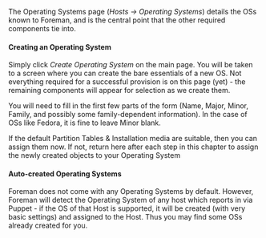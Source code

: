 
The Operating Systems page (*Hosts -> Operating Systems*) details the OSs known to Foreman, and is the central point that the other required components tie into.

#### Creating an Operating System

Simply click *Create Operating System* on the main page. You will be taken to a screen where you can create the bare essentials of a new OS. Not everything required for a successful provision is on this page (yet) - the remaining components will appear for selection as we create them.

You will need to fill in the first few parts of the form (Name, Major, Minor, Family, and possibly some family-dependent information). In the case of OSs like Fedora, it is fine to leave Minor blank.

If the default Partition Tables & Installation media are suitable, then you can assign them now. If not, return here after each step in this chapter to assign the newly created objects to your Operating System

#### Auto-created Operating Systems

Foreman does not come with any Operating Systems by default. However, Foreman will detect the Operating System of any host which reports in via Puppet - if the OS of that Host is supported, it will be created (with very basic settings) and assigned to the Host. Thus you may find some OSs already created for you.
